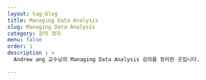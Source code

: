 ```yaml
---
layout: tag-blog
title: Managing Data Analysis
slug: Managing Data Analysis
category: 강의 정리
menu: false
order: 1
description : >
  Andrew ang 교수님의 Managing Data Analysis 강의를 정리한 곳입니다.

---
```

